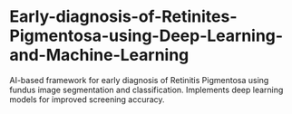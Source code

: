 # Early-diagnosis-of-Retinites-Pigmentosa-using-Deep-Learning-and-Machine-Learning
AI-based framework for early diagnosis of Retinitis Pigmentosa using fundus image segmentation and classification. Implements deep learning models for improved screening accuracy.
